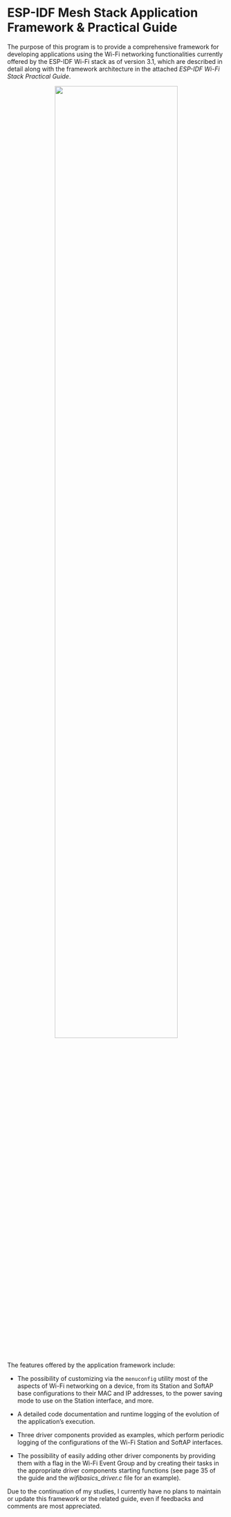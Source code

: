 # ESP-IDF Mesh Stack Application Framework & Practical Guide

The purpose of this program is to provide a comprehensive framework for developing applications using the Wi-Fi networking functionalities currently offered by the ESP-IDF Wi-Fi stack as of version 3.1, which are described in detail along with the framework architecture in the attached *ESP-IDF Wi-Fi Stack Practical Guide*.

<p align="center">
 <img src="https://q2nfcw.db.files.1drv.com/y4mx-hbtVtpp8io0Kd9QSXMKL1gpurNeiPsbOCYSccMA7PY0VMonmGKwe4CBRePF4BwiqSI8kVlA1546erWmk6sbYcvZd6rhHVUEaZ9hUD-5Z6NU9aeRqdrNHpUh-2ITVko5lt2zWSSBzvtrrMp---gpwd_IRTtj64-Lb3NJ2UaugICoaBS4O3O79CTwBBpzURVO67xJOVW3l99kTCSXeIqhw?width=1278&height=1725&cropmode=none" width="75%" height="75%">
 </p>

The features offered by the application framework include:

* The possibility of customizing via the `menuconfig` utility most of the aspects of Wi-Fi networking on a device, from its Station and SoftAP base configurations to their MAC and IP addresses, to the power saving mode to use on the Station interface, and more.

* A detailed code documentation and runtime logging of the evolution of the application’s execution.

* Three driver components provided as examples, which perform periodic logging of the configurations of the Wi-Fi Station and SoftAP interfaces.

* The possibility of easily adding other driver components by providing them with a flag in the Wi-Fi Event Group and by creating their tasks in the appropriate driver components starting functions (see page 35 of the guide and the *wifibasics_driver.c* file for an example).

Due to the continuation of my studies, I currently have no plans to maintain or update this framework or the related guide, even if feedbacks and comments are most appreciated.

